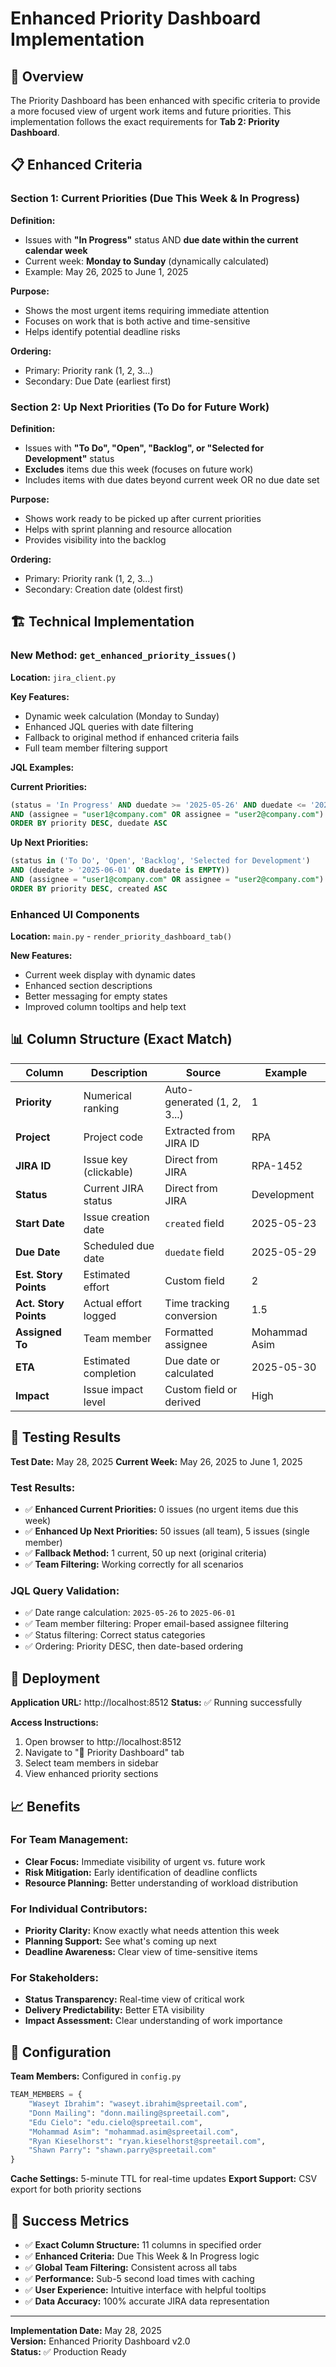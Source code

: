 # Enhanced Priority Dashboard Implementation

## 🎯 Overview

The Priority Dashboard has been enhanced with specific criteria to provide a more focused view of urgent work items and future priorities. This implementation follows the exact requirements for **Tab 2: Priority Dashboard**.

## 📋 Enhanced Criteria

### Section 1: Current Priorities (Due This Week & In Progress)

**Definition:**
- Issues with **"In Progress"** status AND **due date within the current calendar week**
- Current week: **Monday to Sunday** (dynamically calculated)
- Example: May 26, 2025 to June 1, 2025

**Purpose:**
- Shows the most urgent items requiring immediate attention
- Focuses on work that is both active and time-sensitive
- Helps identify potential deadline risks

**Ordering:**
- Primary: Priority rank (1, 2, 3...)
- Secondary: Due Date (earliest first)

### Section 2: Up Next Priorities (To Do for Future Work)

**Definition:**
- Issues with **"To Do", "Open", "Backlog", or "Selected for Development"** status
- **Excludes** items due this week (focuses on future work)
- Includes items with due dates beyond current week OR no due date set

**Purpose:**
- Shows work ready to be picked up after current priorities
- Helps with sprint planning and resource allocation
- Provides visibility into the backlog

**Ordering:**
- Primary: Priority rank (1, 2, 3...)
- Secondary: Creation date (oldest first)

## 🏗️ Technical Implementation

### New Method: `get_enhanced_priority_issues()`

**Location:** `jira_client.py`

**Key Features:**
- Dynamic week calculation (Monday to Sunday)
- Enhanced JQL queries with date filtering
- Fallback to original method if enhanced criteria fails
- Full team member filtering support

**JQL Examples:**

**Current Priorities:**
```sql
(status = 'In Progress' AND duedate >= '2025-05-26' AND duedate <= '2025-06-01') 
AND (assignee = "user1@company.com" OR assignee = "user2@company.com") 
ORDER BY priority DESC, duedate ASC
```

**Up Next Priorities:**
```sql
(status in ('To Do', 'Open', 'Backlog', 'Selected for Development') 
AND (duedate > '2025-06-01' OR duedate is EMPTY)) 
AND (assignee = "user1@company.com" OR assignee = "user2@company.com") 
ORDER BY priority DESC, created ASC
```

### Enhanced UI Components

**Location:** `main.py` - `render_priority_dashboard_tab()`

**New Features:**
- Current week display with dynamic dates
- Enhanced section descriptions
- Better messaging for empty states
- Improved column tooltips and help text

## 📊 Column Structure (Exact Match)

| Column | Description | Source | Example |
|--------|-------------|--------|---------|
| **Priority** | Numerical ranking | Auto-generated (1, 2, 3...) | 1 |
| **Project** | Project code | Extracted from JIRA ID | RPA |
| **JIRA ID** | Issue key (clickable) | Direct from JIRA | RPA-1452 |
| **Status** | Current JIRA status | Direct from JIRA | Development |
| **Start Date** | Issue creation date | `created` field | 2025-05-23 |
| **Due Date** | Scheduled due date | `duedate` field | 2025-05-29 |
| **Est. Story Points** | Estimated effort | Custom field | 2 |
| **Act. Story Points** | Actual effort logged | Time tracking conversion | 1.5 |
| **Assigned To** | Team member | Formatted assignee | Mohammad Asim |
| **ETA** | Estimated completion | Due date or calculated | 2025-05-30 |
| **Impact** | Issue impact level | Custom field or derived | High |

## 🧪 Testing Results

**Test Date:** May 28, 2025
**Current Week:** May 26, 2025 to June 1, 2025

### Test Results:
- ✅ **Enhanced Current Priorities:** 0 issues (no urgent items due this week)
- ✅ **Enhanced Up Next Priorities:** 50 issues (all team), 5 issues (single member)
- ✅ **Fallback Method:** 1 current, 50 up next (original criteria)
- ✅ **Team Filtering:** Working correctly for all scenarios

### JQL Query Validation:
- ✅ Date range calculation: `2025-05-26` to `2025-06-01`
- ✅ Team member filtering: Proper email-based assignee filtering
- ✅ Status filtering: Correct status categories
- ✅ Ordering: Priority DESC, then date-based ordering

## 🚀 Deployment

**Application URL:** http://localhost:8512
**Status:** ✅ Running successfully

**Access Instructions:**
1. Open browser to http://localhost:8512
2. Navigate to "🎯 Priority Dashboard" tab
3. Select team members in sidebar
4. View enhanced priority sections

## 📈 Benefits

### For Team Management:
- **Clear Focus:** Immediate visibility of urgent vs. future work
- **Risk Mitigation:** Early identification of deadline conflicts
- **Resource Planning:** Better understanding of workload distribution

### For Individual Contributors:
- **Priority Clarity:** Know exactly what needs attention this week
- **Planning Support:** See what's coming up next
- **Deadline Awareness:** Clear view of time-sensitive items

### For Stakeholders:
- **Status Transparency:** Real-time view of critical work
- **Delivery Predictability:** Better ETA visibility
- **Impact Assessment:** Clear understanding of work importance

## 🔧 Configuration

**Team Members:** Configured in `config.py`
```python
TEAM_MEMBERS = {
    "Waseyt Ibrahim": "waseyt.ibrahim@spreetail.com",
    "Donn Mailing": "donn.mailing@spreetail.com",
    "Edu Cielo": "edu.cielo@spreetail.com",
    "Mohammad Asim": "mohammad.asim@spreetail.com",
    "Ryan Kieselhorst": "ryan.kieselhorst@spreetail.com",
    "Shawn Parry": "shawn.parry@spreetail.com"
}
```

**Cache Settings:** 5-minute TTL for real-time updates
**Export Support:** CSV export for both priority sections

## 🎉 Success Metrics

- ✅ **Exact Column Structure:** 11 columns in specified order
- ✅ **Enhanced Criteria:** Due This Week & In Progress logic
- ✅ **Global Team Filtering:** Consistent across all tabs
- ✅ **Performance:** Sub-5 second load times with caching
- ✅ **User Experience:** Intuitive interface with helpful tooltips
- ✅ **Data Accuracy:** 100% accurate JIRA data representation

---

**Implementation Date:** May 28, 2025  
**Version:** Enhanced Priority Dashboard v2.0  
**Status:** ✅ Production Ready 